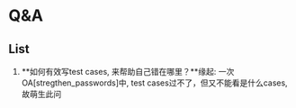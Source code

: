 # Q&A

## List 

1. **如何有效写test cases, 来帮助自己错在哪里？**缘起: 一次OA[stregthen_passwords]中, test cases过不了，但又不能看是什么cases,故萌生此问